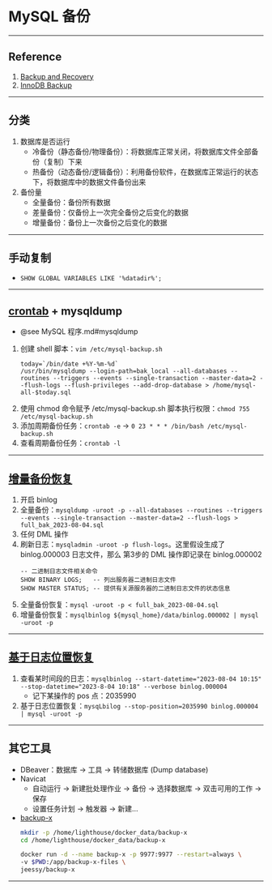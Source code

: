 # MySQL 备份

---
## Reference
1. [Backup and Recovery](https://dev.mysql.com/doc/refman/8.0/en/backup-and-recovery.html)
2. [InnoDB Backup](https://dev.mysql.com/doc/refman/8.0/en/innodb-backup.html)
---
## 分类
1. 数据库是否运行
    - 冷备份（静态备份/物理备份）：将数据库正常关闭，将数据库文件全部备份（复制）下来
    - 热备份（动态备份/逻辑备份）：利用备份软件，在数据库正常运行的状态下，将数据库中的数据文件备份出来
2. 备份量
    - 全量备份：备份所有数据
    - 差量备份：仅备份上一次完全备份之后变化的数据
    - 增量备份：备份上一次备份之后变化的数据
---
## 手动复制
- `SHOW GLOBAL VARIABLES LIKE '%datadir%';`
---
## [crontab](https://www.bilibili.com/video/BV1ei4y1S7za/) + mysqldump
- @see MySQL 程序.md#mysqldump
1. 创建 shell 脚本：`vim /etc/mysql-backup.sh`
    ```shell
    today=`/bin/date +%Y-%m-%d`
    /usr/bin/mysqldump --login-path=bak_local --all-databases --routines --triggers --events --single-transaction --master-data=2 --flush-logs --flush-privileges --add-drop-database > /home/mysql-all-$today.sql
    ```
2. 使用 chmod 命令赋予 /etc/mysql-backup.sh 脚本执行权限：`chmod 755 /etc/mysql-backup.sh`
3. 添加周期备份任务：`crontab -e` → `0 23 * * * /bin/bash /etc/mysql-backup.sh`
4. 查看周期备份任务：`crontab -l`
---
## [增量备份恢复](https://www.bilibili.com/video/BV14L41157yi/)
1. 开启 binlog
2. 全量备份：`mysqldump -uroot -p --all-databases --routines --triggers --events --single-transaction --master-data=2 --flush-logs > full_bak_2023-08-04.sql`
3. 任何 DML 操作
4. 刷新日志：`mysqladmin -uroot -p flush-logs`。这里假设生成了 binlog.000003 日志文件，那么 第3步的 DML 操作即记录在 binlog.000002 
    ```mysql
    -- 二进制日志文件相关命令
    SHOW BINARY LOGS;   -- 列出服务器二进制日志文件
    SHOW MASTER STATUS; -- 提供有关源服务器的二进制日志文件的状态信息
    ```
5. 全量备份恢复：`mysql -uroot -p < full_bak_2023-08-04.sql`
6. 增量备份恢复：`mysqlbinlog ${mysql_home}/data/binlog.000002 | mysql -uroot -p`
---
## [基于日志位置恢复](https://www.bilibili.com/video/BV1Ta41167zy/)
1. 查看某时间段的日志：`mysqlbinlog --start-datetime="2023-08-04 10:15" --stop-datetime="2023-8-04 10:18" --verbose binlog.000004`
    - 记下某操作的 pos 点：2035990
2. 基于日志位置恢复：`mysqLbilog --stop-position=2035990 binlog.000004 | mysql -uroot -p`
---
## 其它工具
- DBeaver：数据库 → 工具 → 转储数据库 (Dump database)
- Navicat
    - 自动运行 → 新建批处理作业 → 备份 → 选择数据库 → 双击可用的工作 → 保存
    - 设置任务计划 → 触发器 → 新建…
- [backup-x](https://github.com/jeessy2/backup-x)
    ```bash
    mkdir -p /home/lighthouse/docker_data/backup-x
    cd /home/lighthouse/docker_data/backup-x
    ```
    ```bash
    docker run -d --name backup-x -p 9977:9977 --restart=always \
    -v $PWD:/app/backup-x-files \
    jeessy/backup-x
    ```
---